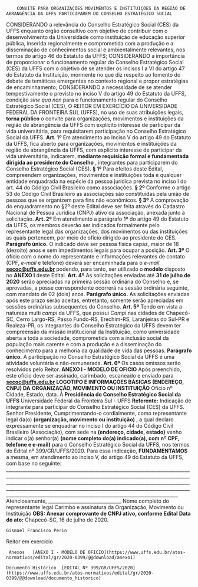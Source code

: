         CONVITE PARA ORGANIZAÇÕES MOVIMENTOS E INSTITUIÇÕES DA REGIÃO DE ABRANGÊNCIA DA UFFS PARTICIPAREM DO CONSELHO ESTRATÉGICO SOCIAL  

 CONSIDERANDO a relevância do Conselho Estratégico Social (CES) da UFFS enquanto órgão consultivo com objetivo de contribuir com o desenvolvimento da Universidade como instituição de educação superior pública, inserida regionalmente e comprometida com a produção e a disseminação de conhecimentos social e ambientalmente relevantes, nos termos do artigo 46 do Estatuto da UFFS; CONSIDERANDO a importância de proporcionar o funcionamento regular do Conselho Estratégico Social (CES) da UFFS com o objetivo de se atender os incisos I a VI do artigo 47 do Estatuto da Instituição, mormente no que diz respeito ao fomento do debate de temáticas emergentes no contexto regional e propor estratégias de encaminhamento; CONSIDERANDO a necessidade de se atender tempestivamente o previsto no inciso V do artigo 49 do Estatuto da UFFS, condição *sine qua non* para o funcionamento regular do Conselho Estratégico Social (CES), O REITOR EM EXERCÍCIO DA UNIVERSIDADE FEDERAL DA FRONTEIRA SUL (UFFS), no uso de suas atribuições legais, **torna público** o convite para organizações, movimentos e instituições da região de abrangência da UFFS com explícito interesse de participar da vida universitária, para requisitarem participação no Conselho Estratégico Social da UFFS.   **Art. 1º**  Em atendimento ao Inciso V do artigo 49 do Estatuto da UFFS, fica aberto para organizações, movimentos e instituições da região de abrangência da UFFS, com explícito interesse de participar da vida universitária, indicarem, **mediante requisição formal e fundamentada dirigida ao presidente do Conselho** , integrantes para participarem do Conselho Estratégico Social (CES). **§ 1º**  Para efeitos deste Edital, compreendem organizações, movimentos e instituições toda e qualquer entidade enquadrada na espécie da pessoa jurídica prevista no inciso I do art. 44 do Código Civil Brasileiro como associações. **§ 2º**  Conforme o artigo 53 do Código Civil Brasileiro as associações são constituídas pela união de pessoas que se organizem para fins não econômicos. **§ 3º**  A comprovação do enquadramento no §2º deste Edital deve ser feita através do Cadastro Nacional de Pessoa Jurídica (CNPJ) ativo da associação, anexada junto à solicitação.   **Art. 2º**  Em atendimento a parágrafo 1º do artigo 49 do Estatuto da UFFS, os membros deverão ser indicados formalmente pelo representante legal das organizações, dos movimentos ou das instituições as quais pertencem, por meio de ofício dirigido ao presidente do CES. **Parágrafo único.**  O indicado deve ser pessoa física capaz, maior de 18 (dezoito) anos e sem impedimentos legais para ocupar a posição.   **Art. 3º**  O ofício com o nome do representante e informações relevantes de contato (CPF, *e-mail*  e telefone) deverá ser encaminhada para o *e-mail*  **secoc@uffs.edu.br** podendo, para tanto, ser utilizado o **modelo** disposto no **ANEXO I**  deste Edital.   **Art. 4º**  As solicitações enviadas até **31 de julho de 2020** serão apreciadas na primeira sessão ordinária do Conselho e, se aprovadas, a posse correspondente ocorrerá na sessão ordinária seguinte, com mandato de 02 (dois) anos. **Parágrafo único.**  As solicitações enviadas após este prazo serão aceitas, entretanto, somente serão apreciadas em sessões ordinárias subsequentes do Conselho.   **Art. 5º**  Tendo em vista a natureza multi *campi*  da UFFS, que possui *Campi*  nas cidades de Chapecó-SC, Cerro Largo-RS, Passo Fundo-RS, Erechim-RS, Laranjeiras do Sul-PR e Realeza-PR, os integrantes do Conselho Estratégico da UFFS devem ter compreensão da missão institucional da Instituição, como universidade aberta a toda a sociedade, comprometida com a inclusão social da população mais carente e com a produção e a disseminação do conhecimento para a melhoria da qualidade de vida das pessoas. **Parágrafo único.**  A participação no Conselho Estratégico Social da UFFS é uma atividade voluntária e não-remunerada.   **Art. 6º**  Os casos omissos serão resolvidos pelo Reitor.   **ANEXO I - MODELO DE OFICIO**       Após preenchido, este ofício deve ser assinado, carimbado, escaneado e enviado para **secoc@uffs.edu.br**         **LOGOTIPO E INFORMAÇÕES BÁSICAS (ENDEREÇO, CNPJ) DA**  **ORGANIZAÇÃO, MOVIMENTO OU INSTITUIÇÃO**  Ofício nº Cidade, Estado, data.   À **Presidência do Conselho Estratégico Social da UFFS** Universidade Federal da Fronteira Sul - UFFS   **Referente:** Indicação de integrante para participar do Conselho Estratégico Social (CES) da UFFS.    Senhor Presidente,    Cumprimentando-o cordialmente, como representante legal da(o) **(organização, movimento ou instituição)** , a qual declaro expressamente se enquadrar no inciso I do artigo 44 do Código Civil Brasileiro (Associação), com sede na **(endereço, cidade, estado)** venho indicar o(a) senhor(a) **(nome completo do(a) indicado(a), com nº CPF, telefone e e-mail)** para o Conselho Estratégico Social da UFFS, nos termos do Edital nº 399/GR/UFFS/2020. Para essa indicação, **FUNDAMENTAMOS** a mesma, em atendimento ao inciso V, do artigo 49 do Estatuto da UFFS, com base no seguinte: \_\_\_\_\_\_\_\_\_\_\_\_\_\_\_\_\_\_\_\_\_\_\_\_\_\_\_\_\_\_\_\_\_\_\_\_\_\_\_\_\_\_\_\_\_\_\_\_\_\_\_\_\_\_\_\_\_\_\_\_\_\_\_\_\_\_\_\_\_\_\_\_\_\_\_\_\_\_\_\_\_\_\_\_\_\_\_\_\_\_\_\_\_\_\_\_\_\_\_\_\_\_\_\_\_\_\_\_\_\_\_\_\_\_\_\_\_\_\_\_\_\_\_\_\_\_\_\_\_\_\_\_\_\_\_\_\_\_\_\_\_\_\_\_\_\_\_\_\_\_\_\_\_\_\_\_\_\_\_\_\_\_\_\_\_\_\_\_\_\_\_\_\_\_\_\_\_\_\_\_\_\_\_\_\_\_\_\_\_\_\_\_\_\_\_\_\_\_\_\_\_\_\_\_\_\_\_\_\_\_\_\_\_\_\_\_\_\_\_\_\_\_\_\_\_\_\_\_\_\_\_\_\_\_\_\_\_\_\_\_\_\_\_\_\_\_\_\_\_\_\_\_\_\_\_\_\_\_\_\_\_\_\_\_\_\_\_\_\_\_\_\_\_\_\_\_\_\_\_\_\_\_\_\_\_\_\_\_\_\_\_\_\_\_\_\_\_\_\_\_\_\_\_\_\_\_\_\_\_\_\_\_\_\_\_\_\_\_\_\_\_\_\_\_\_\_\_\_\_\_\_\_\_\_\_\_\_\_\_\_\_\_\_\_\_\_\_\_\_\_\_\_\_\_\_\_\_\_\_\_\_\_\_\_\_\_\_\_\_\_\_\_\_\_\_\_\_\_\_\_\_\_\_\_\_   Atenciosamente,  \_\_\_\_\_\_\_\_\_\_\_\_\_\_\_\_\_\_\_\_\_\_\_\_\_\_\_\_\_\_\_  Nome completo do representante legal Carimbo e assinatura da Organização, Movimento ou Instituição   **OBS: Anexar comprovante de CNPJ ativo, conforme Edital**    **Data do ato:** Chapecó-SC, 16 de julho de 2020.   
 

    Gismael Francisco Perin   
 Reitor em exercício 

     Anexos   [ANEXO I - MODELO DE OFICIO](https://www.uffs.edu.br/atos-normativos/edital/gr/2020-0399/@@download/anexo1)  

    Documento Histórico  [EDITAL Nº 399/GR/UFFS/2020](https://www.uffs.edu.br/atos-normativos/edital/gr/2020-0399/@@download/documento_historico)     
      